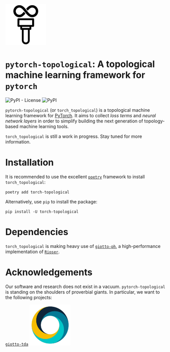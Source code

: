 <img src="torch_topological.svg" height=128 alt="`pytorch-topological` icon" />

# `pytorch-topological`: A topological machine learning framework for `pytorch`

![PyPI - License](https://img.shields.io/pypi/l/torch_topological) ![PyPI](https://img.shields.io/pypi/v/torch_topological)

`pytorch-topological` (or `torch_topological`) is a topological machine
learning framework for [PyTorch](https://pytorch.org). It aims to
collect *loss terms* and *neural network layers* in order to simplify
building the next generation of topology-based machine learning tools.

`torch_topological` is still a work in progress. Stay tuned for more
information.

# Installation

It is recommended to use the excellent [`poetry`](https://python-poetry.org) framework
to install `torch_topological`:

```
poetry add torch-topological
```

Alternatively, use `pip` to install the package:

```
pip install -U torch-topological
```

# Dependencies

`torch_topological` is making heavy use of [`giotto-ph`](https://github.com/giotto-ai/giotto-ph),
a high-performance implementation of [`Ripser`](https://github.com/Ripser/ripser).

# Acknowledgements

Our software and research does not exist in a vacuum. `pytorch-topological` is standing
on the shoulders of proverbial giants. In particular, we want to the
following projects:

[`giotto-tda`](https://github.com/giotto-ai/giotto-tda)
<img src="logos/giotto.jpg" height=128 alt="`giotto` icon" />
